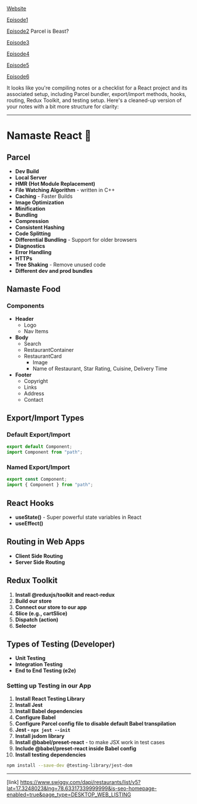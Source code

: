 [Website](end.png)


[Episode1](Notes/EP-1.pdf)

[Episode2](Notes/EP-2.PDF)
Parcel is Beast?

[Episode3](Notes/EP-3.PDF)

[Episode4](Notes/EP-4.PDF)

[Episode5](Notes/EP-5.PDF)

[Episode6](Notes/EP-6.PDF)

It looks like you're compiling notes or a checklist for a React project and its associated setup, including Parcel bundler, export/import methods, hooks, routing, Redux Toolkit, and testing setup. Here's a cleaned-up version of your notes with a bit more structure for clarity:

---

# Namaste React 🚀

## Parcel

- **Dev Build**
- **Local Server**
- **HMR (Hot Module Replacement)**
- **File Watching Algorithm** - written in C++
- **Caching** - Faster Builds
- **Image Optimization**
- **Minification**
- **Bundling**
- **Compression**
- **Consistent Hashing**
- **Code Splitting**
- **Differential Bundling** - Support for older browsers
- **Diagnostics**
- **Error Handling**
- **HTTPs**
- **Tree Shaking** - Remove unused code
- **Different dev and prod bundles**

## Namaste Food

### Components

- **Header**
  - Logo
  - Nav Items
- **Body**
  - Search
  - RestaurantContainer
  - RestaurantCard
    - Image
    - Name of Restaurant, Star Rating, Cuisine, Delivery Time
- **Footer**
  - Copyright
  - Links
  - Address
  - Contact

## Export/Import Types

### Default Export/Import

```javascript
export default Component;
import Component from "path";
```

### Named Export/Import

```javascript
export const Component;
import { Component } from "path";
```

## React Hooks

- **useState()** - Super powerful state variables in React
- **useEffect()**

## Routing in Web Apps

- **Client Side Routing**
- **Server Side Routing**

## Redux Toolkit

1. **Install @reduxjs/toolkit and react-redux**
2. **Build our store**
3. **Connect our store to our app**
4. **Slice (e.g., cartSlice)**
5. **Dispatch (action)**
6. **Selector**

## Types of Testing (Developer)

- **Unit Testing**
- **Integration Testing**
- **End to End Testing (e2e)**

### Setting up Testing in our App

1. **Install React Testing Library**
2. **Install Jest**
3. **Install Babel dependencies**
4. **Configure Babel**
5. **Configure Parcel config file to disable default Babel transpilation**
6. **Jest - `npx jest --init`**
7. **Install jsdom library**
8. **Install @babel/preset-react** - to make JSX work in test cases
9. **Include @babel/preset-react inside Babel config**
10. **Install testing dependencies**

```bash
npm install --save-dev @testing-library/jest-dom
```

---

[link]
https://www.swiggy.com/dapi/restaurants/list/v5?lat=17.3248023&lng=78.63317339999999&is-seo-homepage-enabled=true&page_type=DESKTOP_WEB_LISTING
